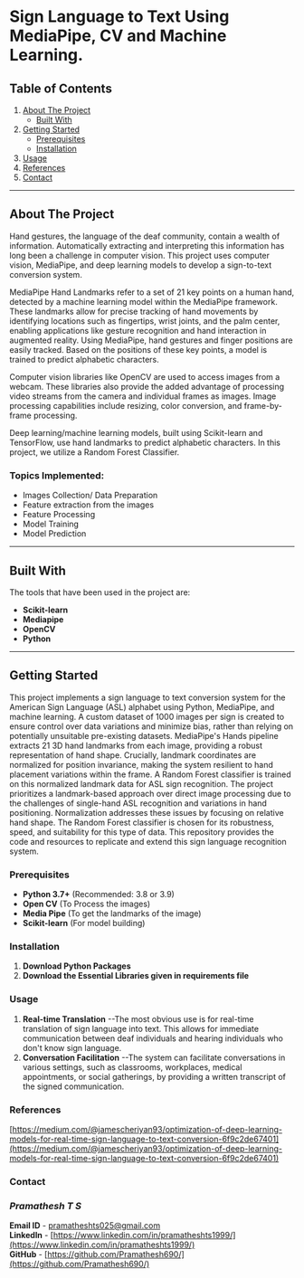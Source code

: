 # Sign Language to Text Using MediaPipe, CV and Machine Learning.

## Table of Contents

1. [About The Project](#about-the-project)
   - [Built With](#built-with)
2. [Getting Started](#getting-started)
   - [Prerequisites](#prerequisites)
   - [Installation](#installation)
3. [Usage](#usage)
4. [References](#references)
5. [Contact](#contact)

---

## About The Project
Hand gestures, the language of the deaf community, contain a wealth of information. Automatically extracting and interpreting this information has long been a challenge in computer vision. This project uses computer vision, MediaPipe, and deep learning models to develop a sign-to-text conversion system.

MediaPipe Hand Landmarks refer to a set of 21 key points on a human hand, detected by a machine learning model within the MediaPipe framework. These landmarks allow for precise tracking of hand movements by identifying locations such as fingertips, wrist joints, and the palm center, enabling applications like gesture recognition and hand interaction in augmented reality. Using MediaPipe, hand gestures and finger positions are easily tracked. Based on the positions of these key points, a model is trained to predict alphabetic characters.

Computer vision libraries like OpenCV are used to access images from a webcam. These libraries also provide the added advantage of processing video streams from the camera and individual frames as images.  Image processing capabilities include resizing, color conversion, and frame-by-frame processing.

Deep learning/machine learning models, built using Scikit-learn and TensorFlow, use hand landmarks to predict alphabetic characters. In this project, we utilize a Random Forest Classifier.


### Topics Implemented:
- Images Collection/ Data Preparation 
- Feature extraction from the  images 
- Feature Processing 
- Model Training 
- Model Prediction 


---

## Built With

The tools that have been used in the project are:

- **Scikit-learn**
- **Mediapipe**
- **OpenCV**
- **Python**

---

## Getting Started

This project implements a sign language to text conversion system for the American Sign Language (ASL) alphabet using Python, MediaPipe, and machine learning. A custom dataset of 1000 images per sign is created to ensure control over data variations and minimize bias, rather than relying on potentially unsuitable pre-existing datasets. MediaPipe's Hands pipeline extracts 21 3D hand landmarks from each image, providing a robust representation of hand shape. Crucially, landmark coordinates are normalized for position invariance, making the system resilient to hand placement variations within the frame. A Random Forest classifier is trained on this normalized landmark data for ASL sign recognition. The project prioritizes a landmark-based approach over direct image processing due to the challenges of single-hand ASL recognition and variations in hand positioning. Normalization addresses these issues by focusing on relative hand shape. The Random Forest classifier is chosen for its robustness, speed, and suitability for this type of data. This repository provides the code and resources to replicate and extend this sign language recognition system.

### Prerequisites

- **Python 3.7+** (Recommended: 3.8 or 3.9)
- **Open CV** (To Process the images)
- **Media Pipe** (To get the landmarks of the image)
- **Scikit-learn** (For model building)

### Installation

1. **Download Python Packages**  
2. **Download the Essential Libraries given in requirements file**

### Usage
1. **Real-time Translation**
     --The most obvious use is for real-time translation of sign language into text. This allows for immediate communication between deaf individuals and hearing individuals who don't know sign language.
2. **Conversation Facilitation**
    --The system can facilitate conversations in various settings, such as classrooms, workplaces, medical appointments, or social gatherings, by providing a written transcript of the signed communication.


### References
[https://medium.com/@jamescheriyan93/optimization-of-deep-learning-models-for-real-time-sign-language-to-text-conversion-6f9c2de67401](https://medium.com/@jamescheriyan93/optimization-of-deep-learning-models-for-real-time-sign-language-to-text-conversion-6f9c2de67401)

### Contact
### _Pramathesh T S_

**Email ID** - pramatheshts025@gmail.com<br>
**LinkedIn** - [https://www.linkedin.com/in/pramatheshts1999/](https://www.linkedin.com/in/pramatheshts1999/)<br>
**GitHub**   - [https://github.com/Pramathesh690/](https://github.com/Pramathesh690/)

